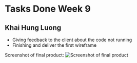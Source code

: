 # Tasks Done Week 9
## Khai Hung Luong

- Giving feedback to the client about the code not running
- Finishing and deliver the first wireframe

Screenshot of final product:
![Screenshot of final product](https://media.discordapp.net/attachments/832035518903484458/906317185981489192/unknown.png?width=1432&height=669)